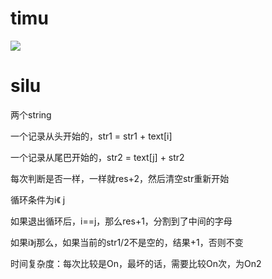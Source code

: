 # timu

![](pics/230412-1147/img-2023-04-12-20-56-58.png)

# silu

两个string

一个记录从头开始的，str1 = str1 + text[i] 

一个记录从尾巴开始的，str2 = text[j] + str2

每次判断是否一样，一样就res+2，然后清空str重新开始

循环条件为i《 j

如果退出循环后，i==j，那么res+1，分割到了中间的字母

如果i》j那么，如果当前的str1/2不是空的，结果+1，否则不变

时间复杂度：每次比较是On，最坏的话，需要比较On次，为On2

